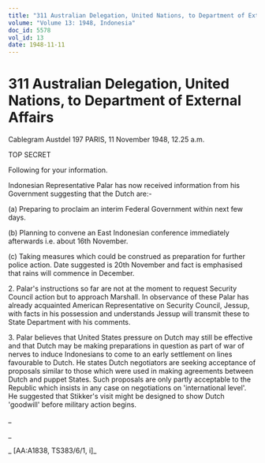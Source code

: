 ```yaml
---
title: "311 Australian Delegation, United Nations, to Department of External Affairs"
volume: "Volume 13: 1948, Indonesia"
doc_id: 5578
vol_id: 13
date: 1948-11-11
---
```


# 311 Australian Delegation, United Nations, to Department of External Affairs

Cablegram Austdel 197 PARIS, 11 November 1948, 12.25 a.m.

TOP SECRET

Following for your information.

Indonesian Representative Palar has now received information from his Government suggesting that the Dutch are:-

(a) Preparing to proclaim an interim Federal Government within next few days.

(b) Planning to convene an East Indonesian conference immediately afterwards i.e. about 16th November.

(c) Taking measures which could be construed as preparation for further police action. Date suggested is 20th November and fact is emphasised that rains will commence in December.

2\. Palar's instructions so far are not at the moment to request Security Council action but to approach Marshall. In observance of these Palar has already acquainted American Representative on Security Council, Jessup, with facts in his possession and understands Jessup will transmit these to State Department with his comments.

3\. Palar believes that United States pressure on Dutch may still be effective and that Dutch may be making preparations in question as part of war of nerves to induce Indonesians to come to an early settlement on lines favourable to Dutch. He states Dutch negotiators are seeking acceptance of proposals similar to those which were used in making agreements between Dutch and puppet States. Such proposals are only partly acceptable to the Republic which insists in any case on negotiations on 'international level'. He suggested that Stikker's visit might be designed to show Dutch 'goodwill' before military action begins.

_

_

_ [AA:A1838, TS383/6/1, i]_
